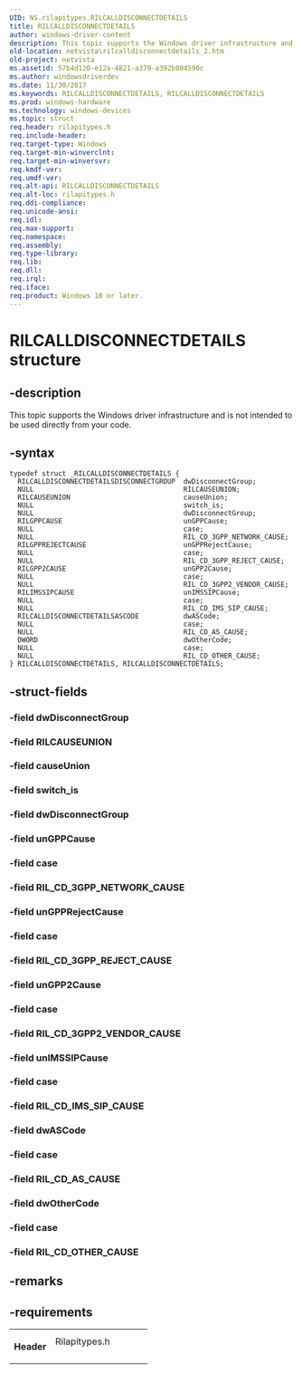 ```yaml
---
UID: NS.rilapitypes.RILCALLDISCONNECTDETAILS
title: RILCALLDISCONNECTDETAILS
author: windows-driver-content
description: This topic supports the Windows driver infrastructure and is not intended to be used directly from your code.
old-location: netvista\rilcalldisconnectdetails_2.htm
old-project: netvista
ms.assetid: 57b4d120-e12a-4821-a379-a392b804590c
ms.author: windowsdriverdev
ms.date: 11/30/2017
ms.keywords: RILCALLDISCONNECTDETAILS, RILCALLDISCONNECTDETAILS
ms.prod: windows-hardware
ms.technology: windows-devices
ms.topic: struct
req.header: rilapitypes.h
req.include-header: 
req.target-type: Windows
req.target-min-winverclnt: 
req.target-min-winversvr: 
req.kmdf-ver: 
req.umdf-ver: 
req.alt-api: RILCALLDISCONNECTDETAILS
req.alt-loc: rilapitypes.h
req.ddi-compliance: 
req.unicode-ansi: 
req.idl: 
req.max-support: 
req.namespace: 
req.assembly: 
req.type-library: 
req.lib: 
req.dll: 
req.irql: 
req.iface: 
req.product: Windows 10 or later.
---
```


# RILCALLDISCONNECTDETAILS structure



## -description
<p>This topic supports the Windows driver infrastructure and is not intended to be used directly from your code. </p>


## -syntax

````
typedef struct _RILCALLDISCONNECTDETAILS {
  RILCALLDISCONNECTDETAILSDISCONNECTGROUP  dwDisconnectGroup;
  NULL                                     RILCAUSEUNION;
  RILCAUSEUNION                            causeUnion;
  NULL                                     switch_is;
  NULL                                     dwDisconnectGroup;
  RILGPPCAUSE                              unGPPCause;
  NULL                                     case;
  NULL                                     RIL_CD_3GPP_NETWORK_CAUSE;
  RILGPPREJECTCAUSE                        unGPPRejectCause;
  NULL                                     case;
  NULL                                     RIL_CD_3GPP_REJECT_CAUSE;
  RILGPP2CAUSE                             unGPP2Cause;
  NULL                                     case;
  NULL                                     RIL_CD_3GPP2_VENDOR_CAUSE;
  RILIMSSIPCAUSE                           unIMSSIPCause;
  NULL                                     case;
  NULL                                     RIL_CD_IMS_SIP_CAUSE;
  RILCALLDISCONNECTDETAILSASCODE           dwASCode;
  NULL                                     case;
  NULL                                     RIL_CD_AS_CAUSE;
  DWORD                                    dwOtherCode;
  NULL                                     case;
  NULL                                     RIL_CD_OTHER_CAUSE;
} RILCALLDISCONNECTDETAILS, RILCALLDISCONNECTDETAILS;
````


## -struct-fields
<dl>

### -field dwDisconnectGroup

<dd></dd>

### -field RILCAUSEUNION

<dd></dd>

### -field causeUnion

<dd></dd>

### -field switch_is

<dd></dd>

### -field dwDisconnectGroup

<dd></dd>

### -field unGPPCause

<dd></dd>

### -field case

<dd></dd>

### -field RIL_CD_3GPP_NETWORK_CAUSE

<dd></dd>

### -field unGPPRejectCause

<dd></dd>

### -field case

<dd></dd>

### -field RIL_CD_3GPP_REJECT_CAUSE

<dd></dd>

### -field unGPP2Cause

<dd></dd>

### -field case

<dd></dd>

### -field RIL_CD_3GPP2_VENDOR_CAUSE

<dd></dd>

### -field unIMSSIPCause

<dd></dd>

### -field case

<dd></dd>

### -field RIL_CD_IMS_SIP_CAUSE

<dd></dd>

### -field dwASCode

<dd></dd>

### -field case

<dd></dd>

### -field RIL_CD_AS_CAUSE

<dd></dd>

### -field dwOtherCode

<dd></dd>

### -field case

<dd></dd>

### -field RIL_CD_OTHER_CAUSE

<dd></dd>
</dl>

## -remarks


## -requirements
<table>
<tr>
<th width="30%">
<p>Header</p>
</th>
<td width="70%">
<dl>
<dt>Rilapitypes.h</dt>
</dl>
</td>
</tr>
</table>